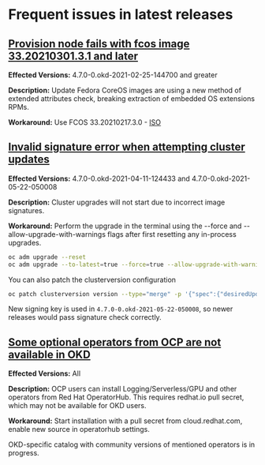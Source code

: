 # Frequent issues in latest releases

## [Provision node fails with fcos image 33.20210301.3.1 and later](https://github.com/openshift/okd/issues/566)
  **Effected Versions:** 4.7.0-0.okd-2021-02-25-144700 and greater

  **Description:** Update Fedora CoreOS images are using a new method of extended attributes check, breaking extraction of embedded OS extensions RPMs.

  **Workaround:** Use FCOS 33.20210217.3.0 - [ISO](https://builds.coreos.fedoraproject.org/prod/streams/stable/builds/33.20210217.3.0/x86_64/fedora-coreos-33.20210217.3.0-live.x86_64.iso)

## [Invalid signature error when attempting cluster updates](https://github.com/openshift/okd/issues/605)
  **Effected Versions:** 4.7.0-0.okd-2021-04-11-124433 and 4.7.0-0.okd-2021-05-22-050008

  **Description:** Cluster upgrades will not start due to incorrect image signatures.

  **Workaround:** Perform the upgrade in the terminal using the --force and --allow-upgrade-with-warnings flags after first resetting any in-process upgrades.
  ```bash
  oc adm upgrade --reset
  oc adm upgrade --to-latest=true --force=true --allow-upgrade-with-warnings
  ```
  You can also patch the clusterversion configuration
  ```bash
  oc patch clusterversion version --type="merge" -p '{"spec":{"desiredUpdate":{"force":true}}}'
  ```

  New signing key is used in `4.7.0-0.okd-2021-05-22-050008`, so newer releases would pass signature check correctly.

## [Some optional operators from OCP are not available in OKD](https://github.com/openshift/okd/issues/456)
  **Effected Versions:** All

  **Description:** OCP users can install Logging/Serverless/GPU and other operators from Red Hat OperatorHub. This requires redhat.io pull secret, which may not be available for OKD users.

  **Workaround:** Start installation with a pull secret from cloud.redhat.com, enable new source in operatorhub settings.

  OKD-specific catalog with community versions of mentioned operators is in progress.
